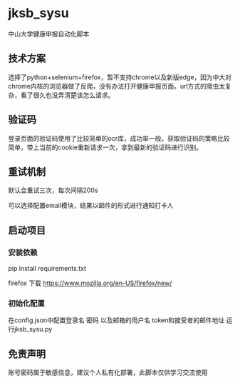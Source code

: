 # jksb_sysu

中山大学健康申报自动化脚本

## 技术方案

选择了python+selenium+firefox，暂不支持chrome以及新版edge，因为中大对chrome内核的浏览器做了反爬，没有办法打开健康申报页面。url方式的爬虫太复杂，看了很久也没弄清楚该怎么请求。

## 验证码

登录页面的验证码使用了比较简单的ocr库，成功率一般。获取验证码的策略比较简单，带上当前的cookie重新请求一次，拿到最新的验证码进行识别。

## 重试机制

默认会重试三次，每次间隔200s

可以选择配置email模块，结果以邮件的形式进行通知打卡人

## 启动项目
### 安装依赖
pip install requirements.txt

firefox 下载  https://www.mozilla.org/en-US/firefox/new/
### 初始化配置
在config.json中配置登录名 密码
以及邮箱的用户名 token和接受者的邮件地址
运行jksb_sysu.py
## 免责声明
账号密码属于敏感信息，建议个人私有化部署，此脚本仅供学习交流使用